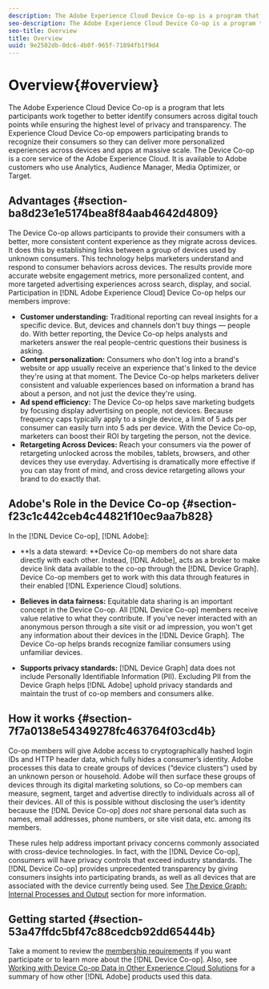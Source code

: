 ```yaml
---
description: The Adobe Experience Cloud Device Co-op is a program that lets participants work together to better identify consumers across digital touch points while ensuring the highest level of privacy and transparency. The Experience Cloud Device Co-op empowers participating brands to recognize their consumers so they can deliver more personalized experiences across devices and apps at massive scale. The Device Co-op is a core service of the Adobe Experience Cloud. It is available to Adobe customers who use Analytics, Audience Manager, Media Optimizer, or Target.
seo-description: The Adobe Experience Cloud Device Co-op is a program that lets participants work together to better identify consumers across digital touch points while ensuring the highest level of privacy and transparency. The Experience Cloud Device Co-op empowers participating brands to recognize their consumers so they can deliver more personalized experiences across devices and apps at massive scale. The Device Co-op is a core service of the Adobe Experience Cloud. It is available to Adobe customers who use Analytics, Audience Manager, Media Optimizer, or Target.
seo-title: Overview
title: Overview
uuid: 9e2502db-0dc6-4b0f-965f-71894fb1f9d4
---
```


# Overview{#overview}

The Adobe Experience Cloud Device Co-op is a program that lets participants work together to better identify consumers across digital touch points while ensuring the highest level of privacy and transparency. The Experience Cloud Device Co-op empowers participating brands to recognize their consumers so they can deliver more personalized experiences across devices and apps at massive scale. The Device Co-op is a core service of the Adobe Experience Cloud. It is available to Adobe customers who use Analytics, Audience Manager, Media Optimizer, or Target.

## Advantages {#section-ba8d23e1e5174bea8f84aab4642d4809}

The Device Co-op allows participants to provide their consumers with a better, more consistent content experience as they migrate across devices. It does this by establishing links between a group of devices used by unknown consumers. This technology helps marketers understand and respond to consumer behaviors across devices. The results provide more accurate website engagement metrics, more personalized content, and more targeted advertising experiences across search, display, and social. Participation in [!DNL Adobe Experience Cloud] Device Co-op helps our members improve:

* **Customer understanding:** Traditional reporting can reveal insights for a specific device. But, devices and channels don't buy things — people do. With better reporting, the Device Co-op helps analysts and marketers answer the real people-centric questions their business is asking. 
* **Content personalization:** Consumers who don't log into a brand's website or app usually receive an experience that's linked to the device they're using at that moment. The Device Co-op helps marketers deliver consistent and valuable experiences based on information a brand has about a person, and not just the device they're using.
* **Ad spend efficiency:** The Device Co-op helps save marketing budgets by focusing display advertising on people, not devices. Because frequency caps typically apply to a single device, a limit of 5 ads per consumer can easily turn into 5 ads per device. With the Device Co-op, marketers can boost their ROI by targeting the person, not the device.
* **Retargeting Across Devices:** Reach your consumers via the power of retargeting unlocked across the mobiles, tablets, browsers, and other devices they use everyday. Advertising is dramatically more effective if you can stay front of mind, and cross device retargeting allows your brand to do exactly that.

<!--
we may not want to share info in this with customers who have not signed. Also, removed directory from S3.
<p>Download our white-paper, <a href="https://marketing-stage.adobe.com/resources/help/en_US/mcdc/downloads/what_to_expect.pdf" format="https" scope="external"> What to Expect from the Device Co-op</a> for more information. </p>
-->

## Adobe's Role in the Device Co-op {#section-f23c1c442ceb4c44821f10ec9aa7b828}

In the [!DNL Device Co-op], [!DNL Adobe]:

* **Is a data steward: **Device Co-op members do not share data directly with each other. Instead, [!DNL Adobe], acts as a broker to make device link data available to the co-op through the [!DNL Device Graph]. Device Co-op members get to work with this data through features in their enabled [!DNL Experience Cloud] solutions.

* **Believes in data fairness:** Equitable data sharing is an important concept in the Device Co-op. All [!DNL Device Co-op] members receive value relative to what they contribute. If you've never interacted with an anonymous person through a site visit or ad impression, you won't get any information about their devices in the [!DNL Device Graph]. The Device Co-op helps brands recognize familiar consumers using unfamiliar devices. 

* **Supports privacy standards:** [!DNL Device Graph] data does not include Personally Identifiable Information (PII). Excluding PII from the Device Graph helps [!DNL Adobe] uphold privacy standards and maintain the trust of co-op members and consumers alike.

## How it works {#section-7f7a0138e54349278fc463764f03cd4b}

Co-op members will give Adobe access to cryptographically hashed login IDs and HTTP header data, which fully hides a consumer’s identity. Adobe processes this data to create groups of devices (“device clusters”) used by an unknown person or household. Adobe will then surface these groups of devices through its digital marketing solutions, so Co-op members can measure, segment, target and advertise directly to individuals across all of their devices. All of this is possible without disclosing the user’s identity because the [!DNL Device Co-op] *does not* share personal data such as names, email addresses, phone numbers, or site visit data, etc. among its members.

These rules help address important privacy concerns commonly associated with cross-device technologies. In fact, with the [!DNL Device Co-op], consumers will have privacy controls that exceed industry standards. The [!DNL Device Co-op] provides unprecedented transparency by giving consumers insights into participating brands, as well as all devices that are associated with the device currently being used. See [The Device Graph: Internal Processes and Output](../processes/links.md#concept-e9526af3476b478aab7c57b9ed0bab7c) section for more information.

## Getting started {#section-53a47ffdc5bf47c88cedcb92dd65444b}

Take a moment to review the [membership requirements](../about/requirements.md#concept-31d3d165d22546afbedf023d32ad3a43) if you want participate or to learn more about the [!DNL Device Co-op]. Also, see [Working with Device Co-op Data in Other Experience Cloud Solutions](../other-solutions/other-solutions.md#concept-46278a50cfca4e1ab83a3b35077a585f) for a summary of how other [!DNL Adobe] products used this data. 
